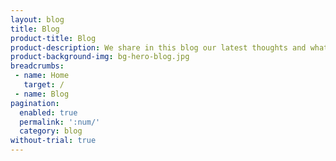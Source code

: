 ```yaml
---
layout: blog
title: Blog
product-title: Blog
product-description: We share in this blog our latest thoughts and what we've learned working with partners and customers.
product-background-img: bg-hero-blog.jpg
breadcrumbs:
 - name: Home
   target: /
 - name: Blog
pagination: 
  enabled: true
  permalink: ':num/'
  category: blog
without-trial: true
---
```

